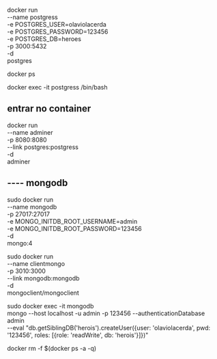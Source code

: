 docker run \
    --name postgress \
    -e POSTGRES_USER=olaviolacerda \
    -e POSTGRES_PASSWORD=123456 \
    -e POSTGRES_DB=heroes \
    -p 3000:5432 \
    -d \
    postgres

docker ps

docker exec -it postgress /bin/bash 
## entrar no container

docker run \
    --name adminer \
    -p 8080:8080 \
    --link postgres:postgress \
    -d \
    adminer

## ---- mongodb 
sudo docker run \
    --name mongodb \
    -p 27017:27017 \
    -e MONGO_INITDB_ROOT_USERNAME=admin \
    -e MONGO_INITDB_ROOT_PASSWORD=123456 \
    -d \
    mongo:4 

sudo docker run \
    --name clientmongo \
    -p 3010:3000 \
    --link mongodb:mongodb \
    -d \
    mongoclient/mongoclient


sudo docker exec -it mongodb \
    mongo --host localhost -u admin -p 123456 --authenticationDatabase admin \
    --eval "db.getSiblingDB('herois').createUser({user: 'olaviolacerda', pwd: '123456', roles: [{role: 'readWrite', db: 'herois'}]})"

docker rm -f $(docker ps -a -q)